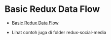 # Basic Redux Data Flow

- [Basic Redux Data Flow](https://redux.js.org/tutorials/essentials/part-3-data-flow)

- Lihat contoh juga di folder redux-social-media
